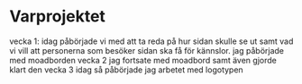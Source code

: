 # Varprojektet
vecka 1: idag påbörjade vi med att ta reda på hur sidan skulle se ut samt vad vi vill att personerna som besöker sidan ska få för kännslor. jag påbörjade med moadborden
vecka 2 jag fortsate med moadbord samt även gjorde klart den
vecka 3 idag så påbörjade jag arbetet med logotypen
